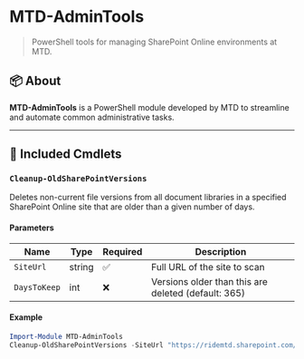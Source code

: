 # MTD-AdminTools

> PowerShell tools for managing SharePoint Online environments at MTD.

## 📦 About

**MTD-AdminTools** is a PowerShell module developed by MTD to streamline and automate common administrative tasks.

---

## 📂 Included Cmdlets

### `Cleanup-OldSharePointVersions`

Deletes non-current file versions from all document libraries in a specified SharePoint Online site that are older than a given number of days.

#### Parameters

| Name         | Type   | Required | Description                                         |
| ------------ | ------ | -------- | --------------------------------------------------- |
| `SiteUrl`    | string | ✅       | Full URL of the site to scan                        |
| `DaysToKeep` | int    | ❌       | Versions older than this are deleted (default: 365) |

#### Example

```powershell
Import-Module MTD-AdminTools
Cleanup-OldSharePointVersions -SiteUrl "https://ridemtd.sharepoint.com/sites/your-site" -DaysToKeep 180
```
